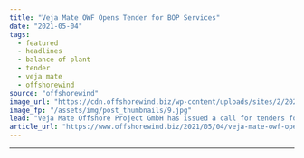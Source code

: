 ```yaml
---
title: "Veja Mate OWF Opens Tender for BOP Services"
date: "2021-05-04"
tags: 
  - featured
  - headlines
  - balance of plant
  - tender
  - veja mate
  - offshorewind
source: "offshorewind"
image_url: "https://cdn.offshorewind.biz/wp-content/uploads/sites/2/2021/05/04130003/Veja-Mate-Offshore-Project-GmBH.jpg"
image_fp: "/assets/img/post_thumbnails/9.jpg"
lead: "Veja Mate Offshore Project GmbH has issued a call for tenders for the Balance"
article_url: "https://www.offshorewind.biz/2021/05/04/veja-mate-owf-opens-tender-for-bop-services/"
---
```


---
